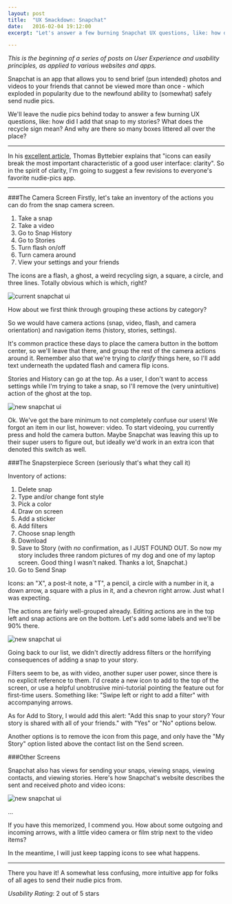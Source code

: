 ```yaml
---
layout: post
title:  "UX Smackdown: Snapchat"
date:   2016-02-04 19:12:00
excerpt: "Let's answer a few burning Snapchat UX questions, like: how did I add that snap to my stories? What does the recycle sign mean? And why are there so many boxes littered all over the place?"

---
```


_This is the beginning of a series of posts on User Experience and usability principles, as applied to various websites and apps._

Snapchat is an app that allows you to send brief (pun intended) photos and videos to your friends that cannot be viewed more than once - which exploded in popularity due to the newfound ability to (somewhat) safely send nudie pics.

We'll leave the nudie pics behind today to answer a few burning UX questions, like: how did I add that snap to my stories? What does the recycle sign mean? And why are there so many boxes littered all over the place?

---

In his [excellent article](http://thomasbyttebier.be/blog/the-best-icon-is-a-text-label), Thomas Byttebier explains that "icons can easily break the most important characteristic of a good user interface: clarity".  So in the spirit of clarity, I'm going to suggest a few revisions to everyone's favorite nudie-pics app.

---

###The Camera Screen
Firstly, let's take an inventory of the actions you can do from the snap camera screen.

1. Take a snap
2. Take a video
3. Go to Snap History
4. Go to Stories
5. Turn flash on/off
6. Turn camera around
7. View your settings and your friends

The icons are a flash, a ghost, a weird recycling sign, a square, a circle, and three lines. Totally obvious which is which, right?

![current snapchat ui]({{site_url}}/images/snapchat-camera.jpg)

How about we first think through grouping these actions by category?

So we would have camera actions (snap, video, flash, and camera orientation) and navigation items (history, stories, settings).

It's common practice these days to place the camera button in the bottom center, so we'll leave that there, and group the rest of the camera actions around it.  Remember also that we're trying to *clarify* things here, so I'll add text underneath the updated flash and camera flip icons.

Stories and History can go at the top.  As a user, I don't want to access settings while I'm trying to take a snap, so I'll remove the (very unintuitive) action of the ghost at the top.

![new snapchat ui]({{site_url}}/images/snapchat-camera-new.jpg)

Ok. We've got the bare minimum to not completely confuse our users! We forgot an item in our list, however: video. To start videoing, you currently press and hold the camera button. Maybe Snapchat was leaving this up to their super users to figure out, but ideally we'd work in an extra icon that denoted this switch as well.


###The Snapsterpiece Screen (seriously that's what they call it)

Inventory of actions:

1. Delete snap
2. Type and/or change font style
3. Pick a color
4. Draw on screen
5. Add a sticker
6. Add filters
7. Choose snap length
8. Download
9. Save to Story (with *no* confirmation, as I JUST FOUND OUT. So now my story includes three random pictures of my dog and one of my laptop screen. Good thing I wasn't naked. Thanks a lot, Snapchat.)
10. Go to Send Snap

Icons: an "X", a post-it note, a "T", a pencil, a circle with a number in it, a down arrow, a square with a plus in it, and a chevron right arrow. Just what I was expecting.

The actions are fairly well-grouped already. Editing actions are in the top left and snap actions are on the bottom. Let's add some labels and we'll be 90% there.


![new snapchat ui]({{site_url}}/images/snapchat-snapsterpiece-new.jpg)

Going back to our list, we didn't directly address filters or the horrifying consequences of adding a snap to your story. 

Filters seem to be, as with video, another super user power, since there is no explicit reference to them. I'd create a new icon to add to the top of the screen, or use a helpful unobtrusive mini-tutorial pointing the feature out for first-time users. Something like: "Swipe left or right to add a filter" with accompanying arrows.

As for Add to Story, I would add this alert: "Add this snap to your story? Your story is shared with all of your friends." with "Yes" or "No" options below.

Another options is to remove the icon from this page, and only have the "My Story" option listed above the contact list on the Send screen.


###Other Screens

Snapchat also has views for sending your snaps, viewing snaps, viewing contacts, and viewing stories. Here's how Snapchat's website describes the sent and received photo and video icons:

![new snapchat ui]({{site_url}}/images/snapchat-icons.jpg)


...

If you have this memorized, I commend you. How about some outgoing and incoming arrows, with a little video camera or film strip next to the video items?

In the meantime, I will just keep tapping icons to see what happens.  


___

There you have it!  A somewhat less confusing, more intuitive app for folks of all ages to send their nudie pics from. 

*Usability Rating*: 2 out of 5 stars



 












 














